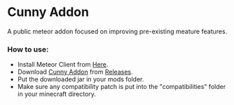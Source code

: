 # Cunny Addon

A public meteor addon focused on improving pre-existing meature features.

### How to use:  
- Install Meteor Client from [Here](https://meteorclient.com/download?devBuild=latest).
- Download [Cunny Addon](https://github.com/CunnyDevelopment/CunnyAddon/releases/download/latest/cunny-addon-0.1.1.jar) from [Releases](https://github.com/CunnyDevelopment/HecateAddon/releases).
- Put the downloaded jar in your mods folder.
- Make sure any compatibility patch is put into the "compatibilities" folder in your minecraft directory.
